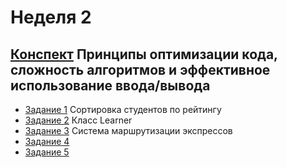 # Неделя 2
## [Конспект](week_2.pdf) Принципы оптимизации кода, сложность алгоритмов и эффективное использование ввода/вывода

* [Задание 1](01_Programming_Assignment/README.md) Сортировка студентов по рейтингу
* [Задание 2](02_Programming_Assignment/README.md) Класс Learner
* [Задание 3](03_Practice_Programming_Assignment/README.md) Cистема маршрутизации экспрессов
* [Задание 4](04_Programming_Assignment/README.md) 
* [Задание 5](05_Programming_Assignment/README.md) 
